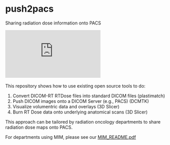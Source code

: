 # push2pacs
Sharing radiation dose information onto PACS

![alt text][logo]

[logo]: https://github.com/rsavjanimdphd/push2pacs/blob/main/images/push2PACS.pdf "PUSH 2 PACS"

This repository shows how to use existing open source tools to do:

1. Convert DICOM-RT RTDose files into standard DICOM files (plastimatch)
2. Push DICOM images onto a DICOM Server (e.g., PACS) (DCMTK)
3. Visualize volumentric data and overlays (3D Slicer)
4. Burn RT Dose data onto underlying anatomical scans (3D Slicer)

This approach can be tailored by radiation oncology departments to share radiation dose maps onto PACS. 

For departments using MIM, please see our [MIM_README.pdf](https://github.com/rsavjanimdphd/push2pacs/blob/main/MIM_README.pdf) 

